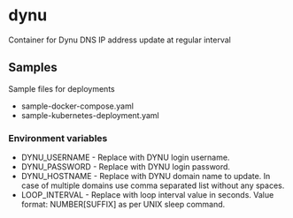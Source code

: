 # dynu
Container for Dynu DNS IP address update at regular interval

## Samples
Sample files for deployments
* sample-docker-compose.yaml
* sample-kubernetes-deployment.yaml

### Environment variables
* DYNU_USERNAME - Replace with DYNU login username.
* DYNU_PASSWORD - Replace with DYNU login password.
* DYNU_HOSTNAME - Replace with DYNU domain name to update. In case of multiple domains use comma separated list without any spaces.
* LOOP_INTERVAL - Replace with loop interval value in seconds. Value format: NUMBER[SUFFIX] as per UNIX sleep command.
